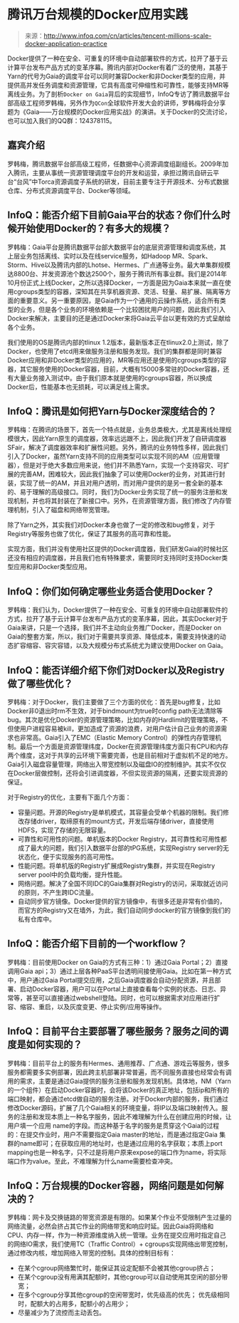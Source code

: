 # 腾讯万台规模的Docker应用实践

> 来源：http://www.infoq.com/cn/articles/tencent-millions-scale-docker-application-practice

Docker提供了一种在安全、可重复的环境中自动部署软件的方式，拉开了基于云计算平台发布产品方式的变革序幕。腾讯内部对Docker有着广泛的使用，其基于Yarn的代号为Gaia的调度平台可以同时兼容Docker和非Docker类型的应用，并提供高并发任务调度和资源管理，它具有高度可伸缩性和可靠性，能够支持MR等离线业务。为了剖析`Docker on Gaia`背后的实现细节，InfoQ专访了腾讯数据平台部高级工程师罗韩梅，另外作为`QCon`全球软件开发大会的讲师，罗韩梅将会分享题为《Gaia——万台规模的Docker应用实战》的演讲。关于Docker的交流讨论，也可以加入我们的QQ群：124378115。

## 嘉宾介绍

罗韩梅，腾讯数据平台部高级工程师，任数据中心资源调度组副组长。2009年加入腾讯，主要从事统一资源管理调度平台的开发和运营，承担过腾讯自研云平台“台风”中Torca资源调度子系统的研发，目前主要专注于开源技术、分布式数据仓库、分布式资源调度平台、Docker等领域。

## InfoQ：能否介绍下目前Gaia平台的状态？你们什么时候开始使用Docker的？有多大的规模？

罗韩梅：Gaia平台是腾讯数据平台部大数据平台的底层资源管理和调度系统，其上层业务包括离线、实时以及在线service服务，如Hadoop MR、Spark、Storm、Hive以及腾讯内部的Lhotse、Hermes、广点通等业务。最大单集群规模达8800台、并发资源池个数达2500个，服务于腾讯所有事业群。我们是2014年10月份正式上线Docker，之所以选择Docker，一方面是因为Gaia本来就一直在使用cgroups类型的容器，深知其在共享机器资源、灵活、轻量、易扩展、隔离等方面的重要意义。另一重要原因，是Gaia作为一个通用的云操作系统，适合所有类型的业务，但是各个业务的环境依赖是一个比较困扰用户的问题，因此我们引入Docker来解决，主要目的还是通过Docker来将Gaia云平台以更有效的方式呈献给各个业务。

我们使用的OS是腾讯内部的tlinux 1.2版本，最新版本正在tlinux2.0上测试，除了Docker，也使用了etcd用来做服务注册和服务发现。我们的集群都是同时兼容Docker应用和非Docker类型的应用的，MR等应用还是使用的cgroups类型的容器，其它服务使用的Docker容器，目前，大概有15000多常驻的Docker容器，还有大量业务接入测试中。由于我们原本就是使用的cgroups容器，所以换成Docker后，性能基本也无损耗，可以满足线上需求。

## InfoQ：腾讯是如何把Yarn与Docker深度结合的？

罗韩梅：在腾讯的场景下，首先一个特点就是，业务总类极大，尤其是离线处理规模很大，因此Yarn原生的调度器，效率远远跟不上，因此我们开发了自研调度器SFair，解决了调度器效率和扩展性问题。另外，腾讯的业务特性多样，因此我们引入了Docker，虽然Yarn支持不同的应用类型可以实现不同的AM（应用管理器），但是对于绝大多数应用来说，他们并不熟悉Yarn，实现一个支持容灾、可扩展的完善AM，困难较大，因此我们抽象了可以使用Docker的业务，对其进行封装，实现了统一的AM，并且对用户透明，而对用户提供的是另一套全新的基本的、易于理解的高级接口。同时，我们为Docker业务实现了统一的服务注册和发现机制，并也将其封装在了新接口中。另外，在资源管理方面，我们修改了内存管理机制，引入了磁盘和网络带宽管理。

除了Yarn之外，其实我们对Docker本身也做了一定的修改和bug修复，对于Registry等服务也做了优化，保证了其服务的高可靠和性能。

实现方面，我们并没有使用社区提供的Docker调度器，我们研发Gaia的时候社区还没有相应的调度器，并且我们也有特殊要求，需要同时支持同时支持Docker类型应用和非Docker类型应用。

## InfoQ：你们如何确定哪些业务适合使用Docker？

罗韩梅：我们认为，Docker提供了一种在安全、可重复的环境中自动部署软件的方式，拉开了基于云计算平台发布产品方式的变革序幕，因此，其实Docker对于Gaia来讲，只是一个选择，我们并不主动向业务推广Docker，而是Docker on Gaia的整套方案，所以，我们对于需要共享资源、降低成本，需要支持快速的动态扩容缩容、容灾容错，以及大规模分布式系统尤为建议使用Docker on Gaia。

## InfoQ：能否详细介绍下你们对Docker以及Registry做了哪些优化？

罗韩梅：对于Docker，我们主要做了三个方面的优化：首先是bug修复，比如Docker非0退出时rm不生效，对于bindmount为true时config path无法清除等bug。其次是优化Docker的资源管理策略，比如内存的Hardlimit的管理策略，不但使用户进程容易被kill，更加造成了资源的浪费，对用户估计自己业务的资源需求也非常高。Gaia引入了EMC（Elastic Memory Control）的弹性内存管理机制。最后一个方面是资源管理纬度，Docker在资源管理纬度方面只有CPU和内存两个维度，这对于共享的云环境下需要完善，也是目前相对于虚拟机不足的地方。Gaia引入磁盘容量管理，网络出入带宽控制以及磁盘IO的控制维护。其实不仅仅在Docker层做控制，还将会引进调度器，不但实现资源的隔离，还要实现资源的保证。

对于Registry的优化，主要有下面几个方面：

* 容量问题。开源的Registry是单机模式，其容量会受单个机器的限制。我们修改存储driver，取缔原有的mount方式，开发后端存储driver，直接使用HDFS，实现了存储的无限容量。
* 可靠性和可用性的问题。单机版本的Docker Registry，其可靠性和可用性都成了最大的问题，我们引入数据平台部的tPG系统，实现Registry server的无状态化，便于实现服务的高可用性。
* 性能问题。将单机版的Registry扩展成Registry集群，并实现在Registry server pool中的负载均衡，提升性能。
* 网络问题。解决了全国不同IDC的Gaia集群对Registry的访问，采取就近访问的原则，不产生跨IDC流量。
* 自动同步官方镜像。Docker提供的官方镜像中，有很多还是非常有价值的，而官方的Registry又在墙外，为此，我们自动同步docker的官方镜像到我们的私有仓库中。

## InfoQ：能否介绍下目前的一个workflow？

罗韩梅：目前使用Docker on Gaia的方式有三种：1）通过Gaia Portal；2）直接调用Gaia api；3）通过上层各种PaaS平台透明间接使用Gaia。比如在第一种方式中，用户通过Gaia Portal提交应用，之后Gaia调度器会自动分配资源，并且部署、启动Docker容器，用户可以在Portal上直接查看每个实例的状态、日志、异常等，甚至可以直接通过webshell登陆。同时，也可以根据需求对应用进行扩容、缩容、重启，以及灰度变更、停止实例/应用等操作。

## InfoQ：目前平台主要部署了哪些服务？服务之间的调度是如何实现的？

罗韩梅：目前平台上的服务有Hermes、通用推荐、广点通、游戏云等服务，很多服务都需要多实例部署，因此跨主机部署非常普遍，而不同服务直接也经常会有调用的需求，主要是通过Gaia提供的服务注册和服务发现机制。具体地，NM（Yarn的一个组件）在启动Docker容器时，会将该Docker的真正地址，包括ip和所有的端口映射，都会通过etcd做自动的服务注册。对于Docker内部的服务，我们通过修改Docker源码，扩展了几个Gaia相关的环境变量，将IP以及端口映射传入。服务的注册和发现本质上一种名字服务，因此不难理解为什么在创建应用的时候，让用户填一个应用 name的字段。而这种基于名字的服务是贯穿这个Gaia的过程的：在提交作业时，用户不需要指定Gaia master的地址，而是通过指定Gaia 集群的name即可；在获取应用的地址时，也是通过应用的名字获取；本质上port mapping也是一种名字，只不过是将用户原来expose的端口作为name，将实际端口作为value。至此，不难理解为什么name需要检查冲突。

## InfoQ：万台规模的Docker容器，网络问题是如何解决的？

罗韩梅：网卡及交换链路的带宽资源是有限的。如果某个作业不受限制产生过量的网络流量，必然会挤占其它作业的网络带宽和响应时延。因此Gaia将网络和CPU、内存一样，作为一种资源维度纳入统一管理。业务在提交应用时指定自己的网络IO需求，我们使用TC（Traffic Control）+ cgroups实现网络出带宽控制，通过修改内核，增加网络入带宽的控制。具体的控制目标有：

* 在某个cgroup网络繁忙时，能保证其设定配额不会被其他cgroup挤占；
* 在某个cgroup没有用满其配额时，其他cgroup可以自动使用其空闲的部分带宽；
* 在多个cgroup分享其他cgroup的空闲带宽时，优先级高的优先； 优先级相同时，配额大的占用多，配额小的占用少；
* 尽量减少为了流控而主动丢包。
